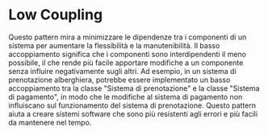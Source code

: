 # Low Coupling

Questo pattern mira a minimizzare le dipendenze tra i componenti di un sistema per aumentare la flessibilità e la manutenibilità. Il basso accoppiamento significa che i componenti sono interdipendenti il meno possibile, il che rende più facile apportare modifiche a un componente senza influire negativamente sugli altri. Ad esempio, in un sistema di prenotazione alberghiera, potrebbe essere implementato un basso accoppiamento tra la classe "Sistema di prenotazione" e la classe "Sistema di pagamento", in modo che le modifiche al sistema di pagamento non influiscano sul funzionamento del sistema di prenotazione. Questo pattern aiuta a creare sistemi software che sono più resistenti agli errori e più facili da mantenere nel tempo.

